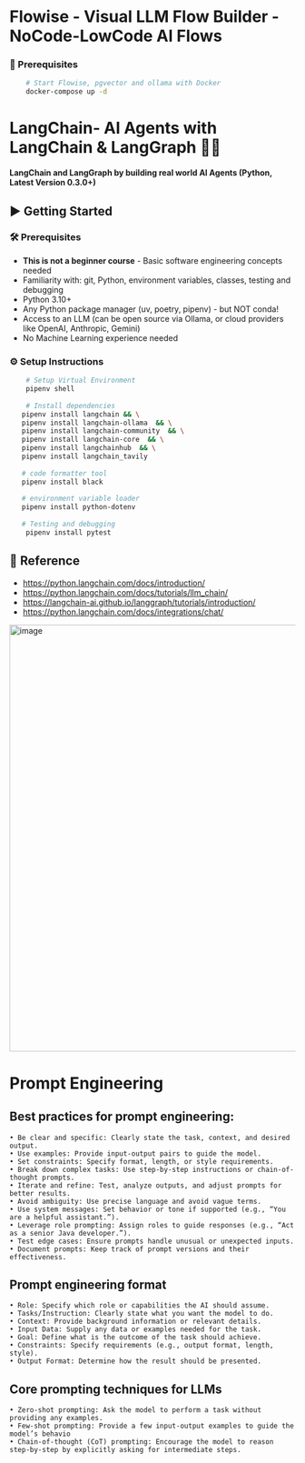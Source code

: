 # Flowise - Visual LLM Flow Builder - NoCode-LowCode AI Flows

### 🚀 Prerequisites
```bash
    # Start Flowise, pgvector and ollama with Docker
    docker-compose up -d
```

# LangChain- AI Agents with LangChain & LangGraph 🦜🔗

**LangChain and LangGraph by building real world AI Agents (Python, Latest Version 0.3.0+)**

## ▶️ Getting Started 

### 🛠️ Prerequisites 
- **This is not a beginner course** - Basic software engineering concepts needed
- Familiarity with: git, Python, environment variables, classes, testing and debugging
- Python 3.10+
- Any Python package manager (uv, poetry, pipenv) - but NOT conda!
- Access to an LLM (can be open source via Ollama, or cloud providers like OpenAI, Anthropic, Gemini)
- No Machine Learning experience needed

### ⚙️ Setup Instructions 

```bash
    # Setup Virtual Environment
    pipenv shell
   
    # Install dependencies
   pipenv install langchain && \
   pipenv install langchain-ollama  && \
   pipenv install langchain-community  && \
   pipenv install langchain-core  && \
   pipenv install langchainhub  && \
   pipenv install langchain_tavily
   
   # code formatter tool
   pipenv install black
   
   # environment variable loader
   pipenv install python-dotenv
   
   # Testing and debugging
    pipenv install pytest
```

## 🙏 Reference 

- https://python.langchain.com/docs/introduction/
- https://python.langchain.com/docs/tutorials/llm_chain/
- https://langchain-ai.github.io/langgraph/tutorials/introduction/
- https://python.langchain.com/docs/integrations/chat/







<img width="1645" height="751" alt="image" src="https://github.com/user-attachments/assets/e8b56e63-c736-40e4-ae5b-72f18e664d46" />


# Prompt Engineering
## Best practices for prompt engineering:
	• Be clear and specific: Clearly state the task, context, and desired output.
	• Use examples: Provide input-output pairs to guide the model.
	• Set constraints: Specify format, length, or style requirements.
	• Break down complex tasks: Use step-by-step instructions or chain-of-thought prompts.
	• Iterate and refine: Test, analyze outputs, and adjust prompts for better results.
	• Avoid ambiguity: Use precise language and avoid vague terms.
	• Use system messages: Set behavior or tone if supported (e.g., “You are a helpful assistant.”).
	• Leverage role prompting: Assign roles to guide responses (e.g., “Act as a senior Java developer.”).
	• Test edge cases: Ensure prompts handle unusual or unexpected inputs.
	• Document prompts: Keep track of prompt versions and their effectiveness.


## Prompt engineering format
	• Role: Specify which role or capabilities the AI should assume.
	• Tasks/Instruction: Clearly state what you want the model to do.
	• Context: Provide background information or relevant details.
	• Input Data: Supply any data or examples needed for the task.
	• Goal: Define what is the outcome of the task should achieve.
	• Constraints: Specify requirements (e.g., output format, length, style).
	• Output Format: Determine how the result should be presented.


## Core prompting techniques for LLMs
	• Zero-shot prompting: Ask the model to perform a task without providing any examples.
	• Few-shot prompting: Provide a few input-output examples to guide the model’s behavio
	• Chain-of-thought (CoT) prompting: Encourage the model to reason step-by-step by explicitly asking for intermediate steps.


